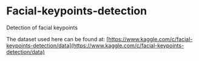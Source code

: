 # Facial-keypoints-detection
Detection of facial keypoints

The dataset used here can be found at: [https://www.kaggle.com/c/facial-keypoints-detection/data](https://www.kaggle.com/c/facial-keypoints-detection/data)
